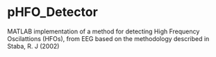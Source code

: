 # pHFO_Detector
MATLAB implementation of a method for detecting High Frequency Oscilattions (HFOs), from EEG based on the methodology described in Staba, R. J (2002)
